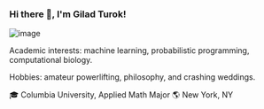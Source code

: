 ### Hi there 👋, I'm Gilad Turok!

![image]({https://img.shields.io/badge/Python-FFD43B?style=for-the-badge&logo=python&logoColor=blue})

Academic interests: machine learning, probabilistic programming, computational biology.

Hobbies: amateur powerlifting, philosophy, and crashing weddings.


🎓 Columbia University, Applied Math Major
🌎 New York, NY

